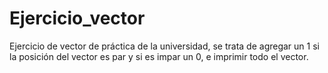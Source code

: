 # Ejercicio_vector

Ejercicio de vector de práctica de la universidad, se trata de agregar un 1 si la posición del vector es par y si es impar un 0, e imprimir todo el vector.
